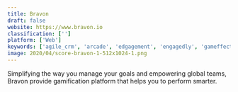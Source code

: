 ```yaml
---
title: Bravon
draft: false 
website: https://www.bravon.io
classification: ['']
platform: ['Web']
keywords: ['agile_crm', 'arcade', 'edgagement', 'engagedly', 'gameffective', 'lemonade', 'ottolearn_microlearning', 'peepi', 'playoff', 'qualifio', 'reptivity', 'sailplay_loyalty', 'salesscreen', 'spinify', 'spoke', 'sumo', 'the_academy_lms', 'thinksmartone', 'zoho_motivator']
image: 2020/04/score-bravon-1-512x1024-1.png
---
```

Simplifying the way you manage your goals and empowering global teams, Bravon provide gamification platform that helps you to perform smarter.